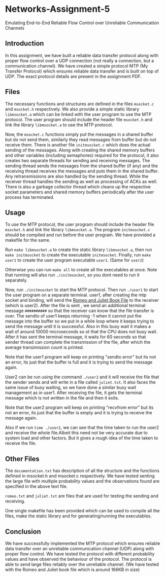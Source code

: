 # Networks-Assignment-5

Emulating End-to-End Reliable Flow Control over Unreliable Communication Channels

## Introduction

In this assignment, we have built a reliable data transfer protocol along with proper flow control over a UDP connection (not really a connection, but a communication channel). We have created a simple protocol MTP (My Transfer Protocol) which ensures reliable data transfer and is built on top of UDP. The exact protocol details are present in the assignment PDF.

## Files

The necessary functions and structures are defined in the files `msocket.c` and `msocket.h` respectively. We also provide a simple static library `libmsocket.a` which can be linked with the user program to use the MTP protocol. The user program should include the header file `msocket.h` and link the library `libmsocket.a` to use the MTP protocol.

Now, the `msocket.c` functions simply put the messages in a shared buffer but do not send them, similarly they read messages from buffer but do not receive them. There is another file `initmsocket.c` which does the actual sending of the messages. Along with creating the shared memory buffers and other variables (including semaphores) required for the protocol, it also creates two separate threads for sending and receiving messages. The sending thread sends the messages from the shared buffer (if any) and the receiving thread receives the messages and puts them in the shared buffer. Any retransmissions are also handled by the sending thread. While the receiver thread handles the sending as well as processing of ACKs as well. There is also a garbage collector thread which cleans up the respective socket parameters and shared memory buffers periodically after the user process has terminated.

## Usage

To use the MTP protocol, the user program should include the header file `msocket.h` and link the library `libmsocket.a`. The program `initmsocket.c` should be compiled and run before the user program. We have provided a makefile for the same.

Run `make libmsocket.a` to create the static library `libmsocket.a`, then run `make initmsocket` to create the executable `initmsocket`. Finally, run `make user1` to create the user program executable `user1`. (Same for `user2`)

Otherwise you can run `make all` to create all the executables at once. Note that running will also run `./initmsocket`, so you dont need to run it separately.

Now, run `./initmsocket` to start the MTP protocol. Then run `./user1` to start the user program on a separate terminal. user1, after creating the mtp socket and binding, will send the [Romeo and Juliet Book File](https://www.gutenberg.org/cache/epub/1513/pg1513.txt) to the receiver (which is user2). After the file is sent , we send an additional terminal message `##########` so that the receiver can know that the file transfer is over. The sendto of user1 keeps returning -1 when it cannot put the message into the buffer so we put in a while loop where it keeps trying to send the message until it is successful. Also in this busy wait it makes a wait of around 10000 microseconds so ot that the CPU does not busy wait. After it has sent the terminal message, it waits for 60 seconds so that sender thread can complete the transmission of the file, after which the average transimission count is printed.

Note that the user1 program will keep on printing "sendto error" but its not an error, its just that the buffer is full and it is trying to send the message again.

User2 can be run using the command `./user2` and it will receive the file that the sender sends and will write in a file called `juliet.txt`. It also faces the same issue of busy waiting, so we have done a similar busy wait management as in user1. After receiving the file, it gets the terminal message which is not written in the file and then it exits.

Note that the user2 program will keep on printing "recvfrom error" but its not an error, its just that the buffer is empty and it is trying to receive the message again.

Also if we run `time ./user2`, we can see that the time taken to run the user2 and receive the whole file.Albeit this need not be very accurate due to system load and other factors. But it gives a rough idea of the time taken to receive the file.

## Other Files

The `documentation.txt` has description of all the structure and the functions defined in msocket.h and msocket.c respectively. We have tested senting the large file with multiple probability values and the observations found are specified in the above text file.

`romeo.txt` and `juliet.txt` are files that are used for testing the sending and receiving.

One single makefile has been provided which can be used to compile all the files, make the static library and for generating/running the executables.

## Conclusion

We have successfully implemented the MTP protocol which ensures reliable data transfer over an unreliable communication channel (UDP) along with proper flow control. We have tested the protocol with different probability values and have observed the behaviour of the protocol. The protocol is able to send large files reliably over the unreliable channel. (We have tested with the Romeo and Juliet book file which is around 166KB in size)
